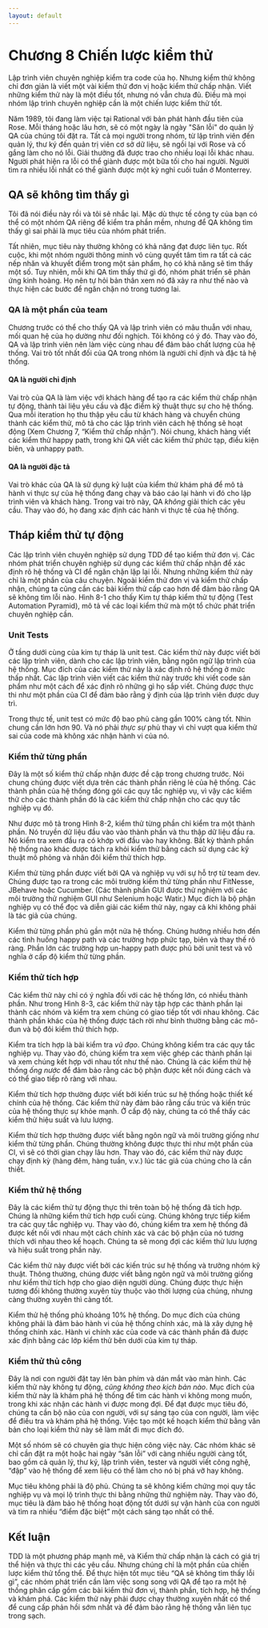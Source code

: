 ```yaml
---
layout: default
---
```


# Chương 8 Chiến lược kiểm thử

Lập trình viên chuyên nghiệp kiểm tra code của họ. Nhưng kiểm thử không chỉ đơn giản là viết một vài kiểm thử đơn vị hoặc kiểm thử chấp nhận. Viết những kiểm thử này là một điều tốt, nhưng nó vẫn chưa đủ. Điều mà mọi nhóm lập trình chuyên nghiệp cần là một chiến lược kiểm thử tốt.

Năm 1989, tôi đang làm việc tại Rational với bản phát hành đầu tiên của Rose. Mỗi tháng hoặc lâu hơn, sẽ có một ngày là ngày "Săn lỗi" do quản lý QA của chúng tôi đặt ra. Tất cả mọi người trong nhóm, từ lập trình viên đến quản lý, thư ký đến quản trị viên cơ sở dữ liệu, sẽ ngồi lại với Rose và cố gắng làm cho nó lỗi. Giải thưởng đã được trao cho nhiều loại lỗi khác nhau. Người phát hiện ra lỗi có thể giành được một bữa tối cho hai người. Người tìm ra nhiều lỗi nhất có thể giành được một kỳ nghỉ cuối tuần ở Monterrey.

## QA sẽ không tìm thấy gì

Tôi đã nói điều này rồi và tôi sẽ nhắc lại. Mặc dù thực tế công ty của bạn có thể có một nhóm QA riêng để kiểm tra phần mềm, nhưng để QA không tìm thấy gì sai phải là mục tiêu của nhóm phát triển.

Tất nhiên, mục tiêu này thường không có khả năng đạt được liên tục. Rốt cuộc, khi một nhóm người thông minh vô cùng quyết tâm tìm ra tất cả các nếp nhăn và khuyết điểm trong một sản phẩm, họ có khả năng sẽ tìm thấy một số. Tuy nhiên, mỗi khi QA tìm thấy thứ gì đó, nhóm phát triển sẽ phản ứng kinh hoàng. Họ nên tự hỏi bản thân xem nó đã xảy ra như thế nào và thực hiện các bước để ngăn chặn nó trong tương lai.

### QA là một phần của team

Chương trước có thể cho thấy QA và lập trình viên có mâu thuẫn với nhau, mối quan hệ của họ dường như đối nghịch. Tôi không có ý đó. Thay vào đó, QA và lập trình viên nên làm việc cùng nhau để đảm bảo chất lượng của hệ thống. Vai trò tốt nhất đối của QA trong nhóm là người chỉ định và đặc tả hệ thống.

#### QA là người chỉ định

Vai trò của QA là làm việc với khách hàng để tạo ra các kiểm thử chấp nhận tự động, thành tài liệu yêu cầu và đặc điểm kỹ thuật thực sự cho hệ thống. Qua mỗi iteration họ thu thập yêu cầu từ khách hàng và chuyển chúng thành các kiểm thử, mô tả cho các lập trình viên cách hệ thống sẽ hoạt động (Xem Chương 7, “Kiểm thử chấp nhận”). Nói chung, khách hàng viết các kiểm thử happy path, trong khi QA viết các kiểm thử phức tạp, điều kiện biên, và unhappy path.

#### QA là người đặc tả

Vai trò khác của QA là sử dụng kỷ luật của kiểm thử khám phá để mô tả hành vi thực sự của hệ thống đang chạy và báo cáo lại hành vi đó cho lập trình viên và khách hàng. Trong vai trò này, QA _không_ giải thích các yêu cầu. Thay vào đó, họ đang xác định các hành vi thực tế của hệ thống.

## Tháp kiểm thử tự động

Các lập trình viên chuyên nghiệp sử dụng TDD để tạo kiểm thử đơn vị. Các nhóm phát triển chuyên nghiệp sử dụng các kiểm thử chấp nhận để xác định rõ hệ thống và CI để ngăn chặn lặp lại lỗi. Nhưng những kiểm thử này chỉ là một phần của câu chuyện. Ngoài kiểm thử đơn vị và kiểm thử chấp nhận, chúng ta cũng cần các bài kiểm thử cấp cao hơn để đảm bảo rằng QA sẽ không tìm lỗi nào. Hình 8-1 cho thấy Kim tự tháp kiểm thử tự động (Test Automation Pyramid), mô tả về các loại kiểm thử mà một tổ chức phát triển chuyên nghiệp cần.

### Unit Tests

Ở tầng dưới cùng của kim tự tháp là unit test. Các kiểm thử này được viết bởi các lập trình viên, dành cho các lập trình viên, bằng ngôn ngữ lập trình của hệ thống. Mục đích của các kiểm thử này là xác định rõ hệ thống ở mức thấp nhất. Các lập trình viên viết các kiểm thử này trước khi viết code sản phẩm như một cách để xác định rõ những gì họ sắp viết. Chúng được thực thi như một phần của CI để đảm bảo rằng ý định của lập trình viên được duy trì.

Trong thực tế, unit test có mức độ bao phủ càng gần 100% càng tốt. Nhìn chung cần lớn hơn 90. Và nó phải _thực sự_ phủ thay vì chỉ vượt qua kiểm thử sai của code mà không xác nhận hành vi của nó.

### Kiểm thử từng phần

Đây là một số kiểm thử chấp nhận được đề cập trong chương trước. Nói chung chúng được viết dựa trên các thành phần riêng lẻ của hệ thống. Các thành phần của hệ thống đóng gói các quy tắc nghiệp vụ, vì vậy các kiểm thử cho các thành phần đó là các kiểm thử chấp nhận cho các quy tắc nghiệp vụ đó.

Như được mô tả trong Hình 8-2, kiểm thử từng phần chỉ kiểm tra một thành phần. Nó truyền dữ liệu đầu vào vào thành phần và thu thập dữ liệu đầu ra. Nó kiểm tra xem đầu ra có khớp với đầu vào hay không. Bất kỳ thành phần hệ thống nào khác được tách ra khỏi kiểm thử bằng cách sử dụng các kỹ thuật mô phỏng và nhân đôi kiểm thử thích hợp.

Kiểm thử từng phần được viết bởi QA và nghiệp vụ với sự hỗ trợ từ team dev. Chúng được tạo ra trong các môi trường kiểm thử từng phần như FitNesse, JBehave hoặc Cucumber. (Các thành phần GUI được thử nghiệm với các môi trường thử nghiệm GUI như Selenium hoặc Watir.) Mục đích là bộ phận nghiệp vụ có thể đọc và diễn giải các kiểm thử này, ngay cả khi không phải là tác giả của chúng.

Kiểm thử từng phần phủ gần một nửa hệ thống. Chúng hướng nhiều hơn đến các tình huống happy path và các trường hợp phức tạp, biên và thay thế rõ ràng. Phần lớn các trường hợp un-happy path được phủ bởi unit test và vô nghĩa ở cấp độ kiểm thử từng phần.

### Kiểm thử tích hợp

Các kiểm thử này chỉ có ý nghĩa đối với các hệ thống lớn, có nhiều thành phần. Như trong Hình 8-3, các kiểm thử này tập hợp các thành phần lại thành các nhóm và kiểm tra xem chúng có giao tiếp tốt với nhau không. Các thành phần khác của hệ thống được tách rời như bình thường bằng các mô-đun và bộ đôi kiểm thử thích hợp.

Kiểm tra tích hợp là bài kiểm tra _vũ đạo_. Chúng không kiểm tra các quy tắc nghiệp vụ. Thay vào đó, chúng kiểm tra xem việc ghép các thành phần lại và xem chúng kết hợp với nhau tốt như thế nào. Chúng là các kiểm thử hệ thống _ống nước_ để đảm bảo rằng các bộ phận được kết nối đúng cách và có thể giao tiếp rõ ràng với nhau.

Kiểm thử tích hợp thường được viết bởi kiến trúc sư hệ thống hoặc thiết kế chính của hệ thống. Các kiểm thử này đảm bảo rằng cấu trúc và kiến trúc của hệ thống thực sự khỏe mạnh. Ở cấp độ này, chúng ta có thể thấy các kiểm thử hiệu suất và lưu lượng.

Kiểm thử tích hợp thường được viết bằng ngôn ngữ và môi trường giống như kiểm thử từng phần. Chúng thường không được thực thi như một phần của CI, vì sẽ có thời gian chạy lâu hơn. Thay vào đó, các kiểm thử này được chạy định kỳ (hàng đêm, hàng tuần, v.v.) lúc tác giả của chúng cho là cần thiết.

### Kiểm thử hệ thống

Đây là các kiểm thử tự động thực thi trên toàn bộ hệ thống đã tích hợp. Chúng là những kiểm thử tích hợp cuối cùng. Chúng không trực tiếp kiểm tra các quy tắc nghiệp vụ. Thay vào đó, chúng kiểm tra xem hệ thống đã được kết nối với nhau một cách chính xác và các bộ phận của nó tương thích với nhau theo kế hoạch. Chúng ta sẽ mong đợi các kiểm thử lưu lượng và hiệu suất trong phần này.

Các kiểm thử này được viết bởi các kiến trúc sư hệ thống và trưởng nhóm kỹ thuật. Thông thường, chúng được viết bằng ngôn ngữ và môi trường giống như kiểm thử tích hợp cho giao diện người dùng. Chúng được thực hiện tương đối không thường xuyên tùy thuộc vào thời lượng của chúng, nhưng càng thường xuyên thì càng tốt.

Kiểm thử hệ thống phủ khoảng 10% hệ thống. Do mục đích của chúng không phải là đảm bảo hành vi của hệ thống chính xác, mà là xây dựng hệ thống chính xác. Hành vi chính xác của code và các thành phần đã được xác định bằng các lớp kiểm thử bên dưới của kim tự tháp.

### Kiểm thử thủ công

Đây là nơi con người đặt tay lên bàn phím và dán mắt vào màn hình. Các kiểm thử này không tự động, _cũng không theo kịch bản nào_. Mục đích của kiểm thử này là khám phá hệ thống để tìm các hành vi không mong muốn, trong khi xác nhận các hành vi được mong đợi. Để đạt được mục tiêu đó, chúng ta cần bộ não của con người, với sự sáng tạo của con người, làm việc để điều tra và khám phá hệ thống. Việc tạo một kế hoạch kiểm thử bằng văn bản cho loại kiểm thử này sẽ làm mất đi mục đích đó.

Một số nhóm sẽ có chuyên gia thực hiện công việc này. Các nhóm khác sẽ chỉ cần đặt ra một hoặc hai ngày “săn lỗi” với càng nhiều người càng tốt, bao gồm cả quản lý, thư ký, lập trình viên, tester và người viết công nghệ, “đập” vào hệ thống để xem liệu có thể làm cho nó bị phá vỡ hay không.

Mục tiêu không phải là độ phủ. Chúng ta sẽ không kiểm chứng mọi quy tắc nghiệp vụ và mọi lộ trình thực thi bằng những thử nghiệm này. Thay vào đó, mục tiêu là đảm bảo hệ thống hoạt động tốt dưới sự vận hành của con người và tìm ra nhiều “điểm đặc biệt” một cách sáng tạo nhất có thể.

## Kết luận

TDD là một phương pháp mạnh mẽ, và Kiểm thử chấp nhận là cách có giá trị thể hiện và thực thi các yêu cầu. Nhưng chúng chỉ là một phần của chiến lược kiểm thử tổng thể. Để thực hiện tốt mục tiêu “QA sẽ không tìm thấy lỗi gì”, các nhóm phát triển cần làm việc song song với QA để tạo ra một hệ thống phân cấp gồm các bài kiểm thử đơn vị, thành phần, tích hợp, hệ thống và khám phá. Các kiểm thử này phải được chạy thường xuyên nhất có thể để cung cấp phản hồi sớm nhất và để đảm bảo rằng hệ thống vẫn liên tục trong sạch.
